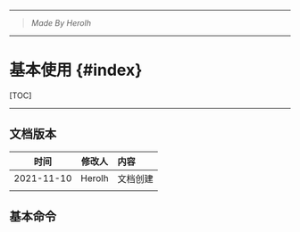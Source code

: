 ----------------------------------------------
> *Made By Herolh*
----------------------------------------------

# 基本使用 {#index}

[TOC]



 







--------------------------------------------

## 文档版本

|    时间    | 修改人 | 内容     |
| :--------: | :----: | :------- |
| 2021-11-10 | Herolh | 文档创建 |
|            |        |          |



## 基本命令



